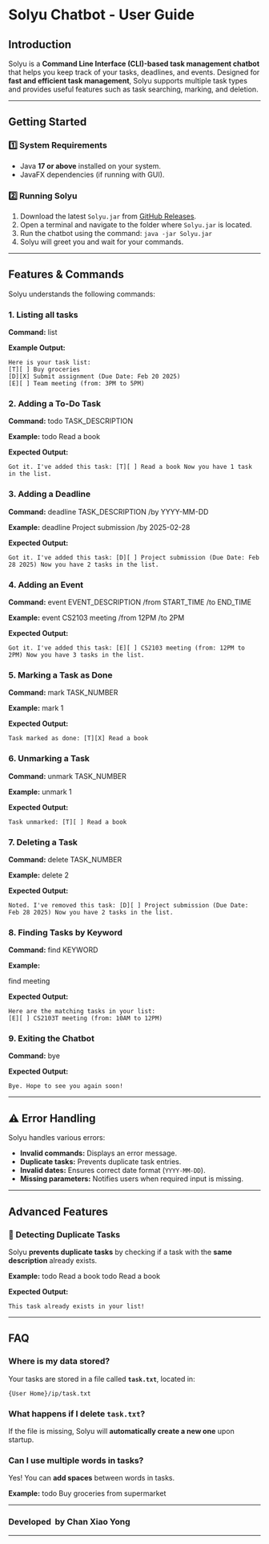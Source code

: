 # Solyu Chatbot - User Guide

## Introduction

Solyu is a **Command Line Interface (CLI)-based task management chatbot** that helps you keep track of your tasks, deadlines, and events. Designed for **fast and efficient task management**, Solyu supports multiple task types and provides useful features such as task searching, marking, and deletion.

---

##  **Getting Started**
### **1️⃣ System Requirements**
- Java **17 or above** installed on your system.
- JavaFX dependencies (if running with GUI).

### **2️⃣ Running Solyu**
1. Download the latest `Solyu.jar` from [GitHub Releases](https://github.com/caxewhy/releases).
2. Open a terminal and navigate to the folder where `Solyu.jar` is located.
3. Run the chatbot using the command: ```java -jar Solyu.jar```
4. Solyu will greet you and wait for your commands.

---

## **Features & Commands**
Solyu understands the following commands:

### **1. Listing all tasks**
**Command:** list

**Example Output:**

    Here is your task list:
    [T][ ] Buy groceries
    [D][X] Submit assignment (Due Date: Feb 20 2025)
    [E][ ] Team meeting (from: 3PM to 5PM)

### **2. Adding a To-Do Task**
**Command:** todo TASK_DESCRIPTION

**Example:**
todo Read a book

**Expected Output:**

    Got it. I've added this task: [T][ ] Read a book Now you have 1 task in the list.

### **3. Adding a Deadline**
**Command:** deadline TASK_DESCRIPTION /by YYYY-MM-DD

**Example:** deadline Project submission /by 2025-02-28

**Expected Output:**

    Got it. I've added this task: [D][ ] Project submission (Due Date: Feb 28 2025) Now you have 2 tasks in the list.

### **4. Adding an Event**
**Command:** event EVENT_DESCRIPTION /from START_TIME /to END_TIME

**Example:** event CS2103 meeting /from 12PM /to 2PM

**Expected Output:**

    Got it. I've added this task: [E][ ] CS2103 meeting (from: 12PM to 2PM) Now you have 3 tasks in the list.

### **5. Marking a Task as Done**
**Command:** mark TASK_NUMBER

**Example:** mark 1

**Expected Output:**

    Task marked as done: [T][X] Read a book

### **6. Unmarking a Task**
**Command:** unmark TASK_NUMBER

**Example:** unmark 1

**Expected Output:**

    Task unmarked: [T][ ] Read a book

### **7. Deleting a Task**
**Command:** delete TASK_NUMBER

**Example:** delete 2

**Expected Output:**

    Noted. I've removed this task: [D][ ] Project submission (Due Date: Feb 28 2025) Now you have 2 tasks in the list.

### **8. Finding Tasks by Keyword**
**Command:** find KEYWORD

**Example:**

find meeting

**Expected Output:**

    Here are the matching tasks in your list:
    [E][ ] CS2103T meeting (from: 10AM to 12PM)

### **9. Exiting the Chatbot**
**Command:** bye

**Expected Output:**

    Bye. Hope to see you again soon!

---

## ⚠️ **Error Handling**
Solyu handles various errors:
- **Invalid commands:** Displays an error message.
- **Duplicate tasks:** Prevents duplicate task entries.
- **Invalid dates:** Ensures correct date format (`YYYY-MM-DD`).
- **Missing parameters:** Notifies users when required input is missing.

---

## **Advanced Features**
### **🛑 Detecting Duplicate Tasks**
Solyu **prevents duplicate tasks** by checking if a task with the **same description** already exists.

**Example:** todo Read a book todo Read a book

**Expected Output:**

    This task already exists in your list!
---
## **FAQ**
### Where is my data stored?
Your tasks are stored in a file called **`task.txt`**, located in:

    {User Home}/ip/task.txt

### What happens if I delete `task.txt`?
If the file is missing, Solyu will **automatically create a new one** upon startup.

### Can I use multiple words in tasks?
Yes! You can **add spaces** between words in tasks.

**Example:** todo Buy groceries from supermarket

---

### **Developed ️ by Chan Xiao Yong**

---